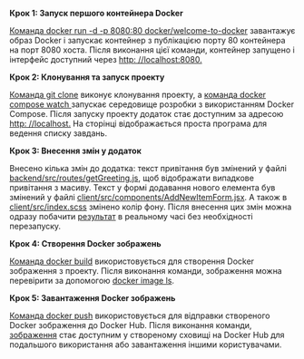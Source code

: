 <b>Крок 1: Запуск першого контейнера Docker</b>

<a href="https://github.com/Anastassssssia/Docker_Ivanchoglo_Anastasia/blob/09604199cdba18063d671a0b678fdc783bd2f940/screenshots/1.1.png" >Команда  docker run -d -p 8080:80 docker/welcome-to-docker</a> завантажує образ Docker і запускає контейнер з публікацією порту 80 контейнера на порт 8080 хоста. Після виконання цієї команди, контейнер запущено і інтерфейс доступний через <a href="https://github.com/Anastassssssia/Docker_Ivanchoglo_Anastasia/blob/09604199cdba18063d671a0b678fdc783bd2f940/screenshots/1.2.png">http: //localhost:8080.</a> 

<b>Крок 2: Клонування та запуск проекту</b>

<a href="https://github.com/Anastassssssia/Docker_Ivanchoglo_Anastasia/blob/09604199cdba18063d671a0b678fdc783bd2f940/screenshots/2.1.png">Команда git clone</a> виконує клонування проекту, а <a href="https://github.com/Anastassssssia/Docker_Ivanchoglo_Anastasia/blob/09604199cdba18063d671a0b678fdc783bd2f940/screenshots/2.2.png">команда docker compose watch </a> запускає середовище розробки з використанням Docker Compose.
Після запуску проекту додаток стає доступним за адресою <a href="https://github.com/Anastassssssia/Docker_Ivanchoglo_Anastasia/blob/09604199cdba18063d671a0b678fdc783bd2f940/screenshots/2.3.png">http: //localhost.</a> На сторінці відображається проста програма для ведення списку завдань.

<b>Крок 3: Внесення змін у додаток</b>

Внесено кілька змін до додатка: текст привітання був змінений у файлі <a href="https://github.com/Anastassssssia/Docker_Ivanchoglo_Anastasia/blob/09604199cdba18063d671a0b678fdc783bd2f940/screenshots/2.4.png">backend/src/routes/getGreeting.js</a>, щоб відображати випадкове привітання з масиву. Текст у формі додавання нового елемента був змінений у файлі <a href="https://github.com/Anastassssssia/Docker_Ivanchoglo_Anastasia/blob/09604199cdba18063d671a0b678fdc783bd2f940/screenshots/2.5.png">client/src/components/AddNewItemForm.jsx</a>. А також в <a href="https://github.com/Anastassssssia/Docker_Ivanchoglo_Anastasia/blob/09604199cdba18063d671a0b678fdc783bd2f940/screenshots/2.6.png">client/src/index.scss</a> змінено колір фону. Після внесення цих змін можна одразу побачити <a href="https://github.com/Anastassssssia/Docker_Ivanchoglo_Anastasia/blob/09604199cdba18063d671a0b678fdc783bd2f940/screenshots/2.7.png">результат</a> в реальному часі без необхідності перезапуску.

<b>Крок 4: Створення Docker зображень</b>

<a href="https://github.com/Anastassssssia/Docker_Ivanchoglo_Anastasia/blob/09604199cdba18063d671a0b678fdc783bd2f940/screenshots/3.1.png">Команда docker build</a> використовується для створення Docker зображення з проекту. Після виконання команди, зображення можна перевірити за допомогою <a href="https://github.com/Anastassssssia/Docker_Ivanchoglo_Anastasia/blob/09604199cdba18063d671a0b678fdc783bd2f940/screenshots/3.2.png">docker image ls</a>.

<b>Крок 5: Завантаження Docker зображень</b>

<a href="https://github.com/Anastassssssia/Docker_Ivanchoglo_Anastasia/blob/09604199cdba18063d671a0b678fdc783bd2f940/screenshots/3.3.png">Команда docker push</a> використовується для відправки створеного Docker зображення до Docker Hub. Після виконання команди, <a href="https://github.com/Anastassssssia/Docker_Ivanchoglo_Anastasia/blob/09604199cdba18063d671a0b678fdc783bd2f940/screenshots/3.4.png">зображення</a> стає доступним у створеному сховищі на Docker Hub для подальшого використання або завантаження іншими користувачами.
